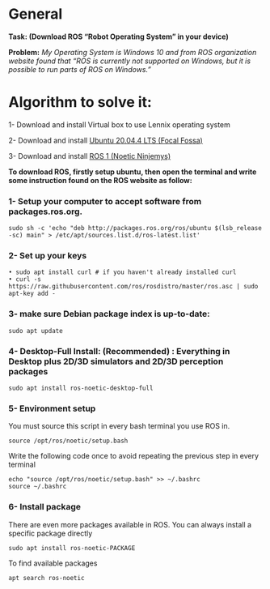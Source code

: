 # General
**Task: (Download ROS “Robot Operating System” in your device)**

**Problem:**  *My Operating System is Windows 10 and from ROS organization website found that “ROS is currently not supported on Windows, but it is possible to run parts of ROS on Windows.”*

# Algorithm to solve it:

1-	Download and install Virtual box to use Lennix operating system 

2-	Download and install [Ubuntu 20.04.4 LTS (Focal Fossa)](https://releases.ubuntu.com/20.04/)

3-	Download and install [ROS 1 (Noetic Ninjemys)](http://wiki.ros.org/Installation/Ubuntu) 


 **To download ROS, firstly setup ubuntu, then open the terminal and write some instruction found on the ROS website as follow:**
 
 ### 1-	Setup your computer to accept software from packages.ros.org.
 
 ``` 
 sudo sh -c 'echo "deb http://packages.ros.org/ros/ubuntu $(lsb_release -sc) main" > /etc/apt/sources.list.d/ros-latest.list'
```

### 2-	Set up your keys

```
• sudo apt install curl # if you haven't already installed curl
• curl -s https://raw.githubusercontent.com/ros/rosdistro/master/ros.asc | sudo apt-key add -
```

### 3-	make sure Debian package index is up-to-date:

```
sudo apt update
```

### 4-	Desktop-Full Install: (Recommended) : Everything in Desktop plus 2D/3D simulators and 2D/3D perception packages 

```
sudo apt install ros-noetic-desktop-full
```

### 5-	Environment setup
You must source this script in every bash terminal you use ROS in.
```
source /opt/ros/noetic/setup.bash
```
Write the following code once to avoid repeating the previous step in every terminal
```
echo "source /opt/ros/noetic/setup.bash" >> ~/.bashrc
source ~/.bashrc
```

### 6-	Install package 
There are even more packages available in ROS. You can always install a specific package directly
```
sudo apt install ros-noetic-PACKAGE
```
To find available packages
```
apt search ros-noetic
```

